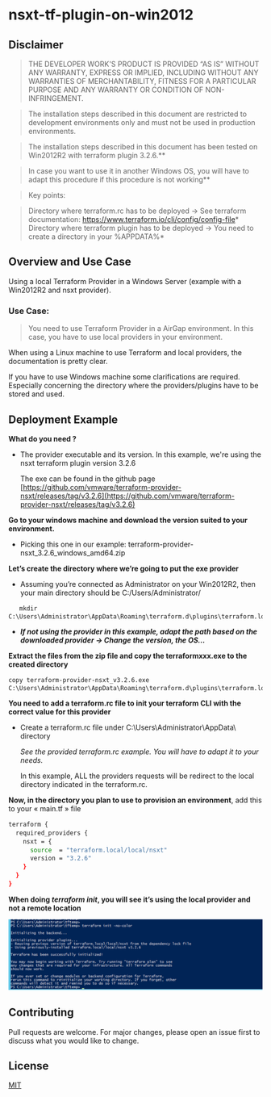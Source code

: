 # nsxt-tf-plugin-on-win2012

## Disclaimer

   > THE DEVELOPER WORK'S PRODUCT IS PROVIDED “AS IS” WITHOUT ANY WARRANTY, EXPRESS OR IMPLIED, INCLUDING WITHOUT ANY WARRANTIES OF MERCHANTABILITY, FITNESS FOR A PARTICULAR PURPOSE AND ANY WARRANTY OR CONDITION OF NON-INFRINGEMENT.


  >  The installation steps described in this document are restricted to development environments only and must not be used in production environments.


  >  The installation steps described in this document has been tested on Win2012R2 with terraform plugin 3.2.6.**

  >  In case you want to use it in another Windows OS, you will have to adapt this procedure if this procedure is not working**

> Key points:

>    Directory where terraform.rc has to be deployed -> See terraform documentation: https://www.terraform.io/cli/config/config-file*
>    Directory where terraform plugin has to be deployed -> You need to create a directory in your %APPDATA%*


## Overview and Use Case

Using a local Terraform Provider in a Windows Server (example with a Win2012R2 and nsxt provider).

### Use Case: 
>You need to use Terraform Provider in a AirGap environment. In this case, you have to use local providers in your environment. 

When using a Linux machine to use Terraform and local providers, the documentation is pretty clear. 

If you have to use Windows machine some clarifications are required. Especially concerning the directory where the providers/plugins have to be stored and used. 


## Deployment Example

**What do you need ?**

- The provider executable and its version. In this example, we're using the nsxt terraform plugin version 3.2.6
    
     The exe can be found in the github page     
     [https://github.com/vmware/terraform-provider-nsxt/releases/tag/v3.2.6](https://github.com/vmware/terraform-provider-nsxt/releases/tag/v3.2.6)

**Go to your windows machine and download the version suited to your environment.**

- Picking this one in our example: terraform-provider-nsxt_3.2.6_windows_amd64.zip

**Let’s create the directory where we’re going to put the exe provider**

- Assuming you’re connected as Administrator on your Win2012R2, then your main directory should be C:/Users/Administrator/
```
   mkdir C:\Users\Administrator\AppData\Roaming\terraform.d\plugins\terraform.local\local\nsxt\3.2.6\windows_amd64\
```
    
- ***If not using the provider in this example, adapt the path based on the downloaded provider -> Change the version, the OS…***

**Extract the files from the zip file and copy the terraformxxx.exe to the created directory**

```
copy terraform-provider-nsxt_v3.2.6.exe C:\Users\Administrator\AppData\Roaming\terraform.d\plugins\terraform.local\local\nsxt\3.2.6\windows_amd64\*
```
  
**You need to add a terraform.rc file to init your terraform CLI with the correct value for this provider**

- Create a terraform.rc file under C:\Users\Administrator\AppData\ directory

  *See the provided terraform.rc example. You will have to adapt it to your needs.*

  In this example, ALL the providers requests will be redirect to the local directory indicated in the terraform.rc.

**Now, in the directory you plan to use to provision an environment**, add this to your « main.tf » file
``` bash
terraform {
  required_providers {
    nsxt = {
      source  = "terraform.local/local/nsxt"
      version = "3.2.6"
    }
  }
}
```

**When doing ***terraform init***, you will see it’s using the local provider and not a remote location**

![TF INIT](/tf-init.png)

## Contributing
Pull requests are welcome. For major changes, please open an issue first to discuss what you would like to change.

## License
[MIT](https://choosealicense.com/licenses/mit/)
